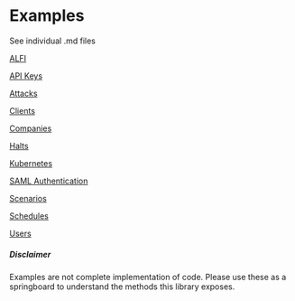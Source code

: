 # Examples

See individual .md files

[ALFI](alfi.md)

[API Keys](apikeys.md)

[Attacks](attacks.md)

[Clients](clients.md)

[Companies](companies.md)

[Halts](halts.md)

[Kubernetes](kubernetes.md)

[SAML Authentication](saml.md)

[Scenarios](scenarios.md)

[Schedules](schedules.md)

[Users](users.md)



##### Disclaimer
Examples are not complete implementation of code. Please use these as a springboard to understand
the methods this library exposes.

